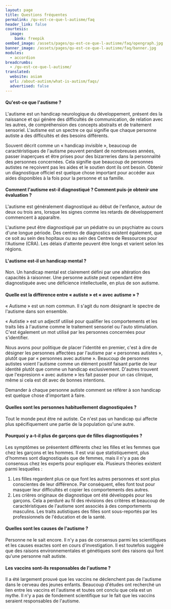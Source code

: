```yaml
---
layout: page
title: Questions fréquentes
permalink: /qu-est-ce-que-l-autisme/faq
header_link: false
courtesis:
  image:
    bank: freepik
oembed_image: /assets/pages/qu-est-ce-que-l-autisme/faq/opengraph.jpg
banner_image: /assets/pages/qu-est-ce-que-l-autisme/faq/banner.jpg
modules:
  - accordion
breadcrumbs:
  - /qu-est-ce-que-l-autisme/
translated:
  website: asiam
  url: /about-autism/what-is-autism/faqs/
  advertised: false
---
```


<amp-accordion animate expand-single-section disable-session-states>
 <section expanded>
  <h4><span></span>Qu'est-ce que l'autisme&nbsp;?</h4>
  <div>
   <p>L'autisme est un handicap neurologique du développement, présent des la naissance et qui génère des difficultés de communication, de relation avec les autres, de compréhension des concepts abstraits et de traitement sensoriel.
L'autisme est un spectre ce qui signifie que chaque personne autiste a des difficultés et des besoins différents. </p>
<p>Souvent décrit comme un «&nbsp;handicap invisible&nbsp;», beaucoup de caractéristiques de l'autisme peuvent pendant de nombreuses années, passer inaperçues et être prises pour des bizarreries dans la personnalité des personnes concernées.
Cela signifie que beaucoup de personnes autistes ne reçoivent pas les aides et le soutien dont ils ont besoin. Obtenir un diagnostique officiel est quelque chose important pour accéder aux aides disponibles à la fois pour la personne et sa famille.</p>
  </div>
 </section>
 <section>
  <h4><span></span>Comment l'autisme est-il diagnostiqué&nbsp;? Comment puis-je obtenir une évaluation&nbsp;?</h4>
  <div>
<p>L'autisme est généralement diagnostiqué au début de l'enfance, autour de deux ou trois ans, lorsque les signes comme les retards de développement commencent à apparaître.</p>

<p>L'autisme peut être diagnostiqué par un pédiatre ou un psychiatre au cours d'une longue période. Des centres de diagnostics existent également, que ce soit au sein des hopitaux ou
au sein des Centres de Ressources pour l'Autisme (CRA). Les délais d'attente peuvent être longs et varient selon les régions.</p>
  </div>
 </section>
 <section>
  <h4><span></span>L'autisme est-il un handicap mental&nbsp;?</h4>
  <div>
<p>Non. Un handicap mental est clairement défini par une altération des capacités à raisonner. Une personne autiste peut cependant être diagnostiquée avec une déficience intellectuelle, en plus de son autisme.</p>
  </div>
 </section>
 <section>
  <h4><span></span>Quelle est la différence entre «&nbsp;autiste&nbsp;» et «&nbsp;avec autisme&nbsp;»&nbsp;?</h4>
  <div>
<p>«&nbsp;Autisme&nbsp;» est un nom commun. Il s'agit du nom désignant le spectre de l'autisme dans son ensemble.</p>
<p>«&nbsp;Autistie&nbsp;» est un adjectif utilisé pour qualifier les comportements et les traits liés à l'autisme comme le traitement sensoriel ou l'auto stimulation. C'est également un mot utilisé par les personnes concernées pour s'identifier.</p>
<p>Nous avons pour politique de placer l'identité en premier, c'est à dire de désigner les personnes affectées par l'autisme par «&nbsp;personnes autistes&nbsp;», plutôt que par «&nbsp;personnes avec autisme&nbsp;». Beaucoup de personnes autistes voient l'autisme comme un élément positif faisant partie de leur identité plutôt que comme un handicap exclusivement. D'autres trouvent que l'expresionn «&nbsp;avec autisme&nbsp;»  les fait passer pour un cas clinique, même si cela est dit avec de bonnes intentions.</p><p>Demander à chaque personne autiste comment se référer à son handicap est quelque chose d'important à faire.</p>
  </div>
 </section>
 <section>
  <h4><span></span>Quelles sont les personnes habituellement diagnostiquées&nbsp;?</h4>
  <div>
   <p>Tout le monde peut être né autiste. Ce n'est pas un handicap qui affecte plus spécifiquement une partie de la population qu'une autre.</p>
  </div>
 </section>
 <section>
  <h4><span></span>Pourquoi y a-t-il plus de garçons que de filles diagnostiquées&nbsp;?</h4>
  <div>
   <p>Les symptômes se présentent différents chez les filles et les femmes que chez les garçons et les hommes.  Il est vrai que statistiquement, plus d'hommes sont diagnostiqués que de femmes, mais il n'y a pas de consensus chez les experts pour expliquer ela.
Plusieurs théories existent parmi lesquelles&nbsp;:</p>
<ol>
 <li>Les filles regardent plus ce que font les autres personnes et sont plus conscientes de leur différence. Par conséquent, elles font tout pour masquer leur difficultés et copier les comportements des autres.</li>
 <li>Les crières originaux de diagnostique ont été développés pour les garçons. Cela a perduré au fil des révisions des critères et beaucoup de caractéristiques de l'autisme sont associés à des comportements masculins. Les traits autistiques des filles sont sous-reportés par les professionnels de l'éducation et de la santé.</li>
</ol>
  </div>
 </section>
 <section>
  <h4><span></span>Quelles sont les causes de l'autisme&nbsp;?</h4>
  <div>
<p>Personne ne le sait encore. Il n'y a pas de consensus parmi les scientifiques et les causes exactes sont en cours d'investigation. Il est toutefois suggéré que des raisons environnementales et génétiques sont des raisons qui font qu'une personne
naît autiste.</p>
  </div>
 </section>
 <section>
  <h4><span></span>Les vaccins sont-ils responsables de l'autisme&nbsp;?</h4>
  <div>
<p>Il a été largement prouvé que les vaccins ne déclenchent pas de l'autisme dans le cerveau des jeunes enfants. 
Beaucoup d'études ont recherché un lien entre les vaccins et l'autisme et toutes ont conclu que cela est un mythe. Il n'y a pas de fondement scientifique sur le fait que les vaccins seraient responsables de l'autisme.</p>
  </div>
 </section>
</amp-accordion>

